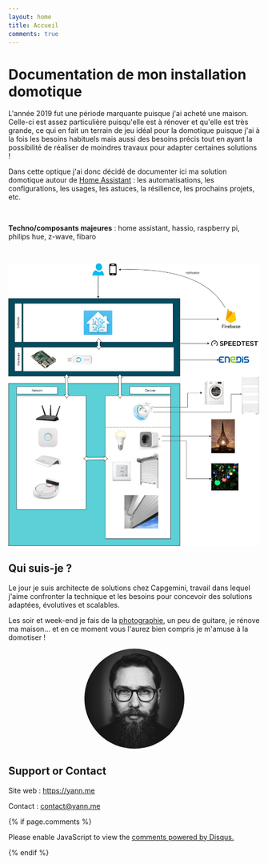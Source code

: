 ```yaml
---
layout: home
title: Accueil
comments: true
---
```


# Documentation de mon installation domotique

L'année 2019 fut une période marquante puisque j'ai acheté une maison. Celle-ci est assez particulière puisqu'elle est à rénover et qu'elle est très grande, ce qui en fait un terrain de jeu idéal pour la domotique puisque j'ai à la fois les besoins habituels mais aussi des besoins précis tout en ayant la possibilité de réaliser de moindres travaux pour adapter certaines solutions !

Dans cette optique j'ai donc décidé de documenter ici ma solution domotique autour de [Home Assistant](https://www.home-assistant.io) : les automatisations, les configurations, les usages, les astuces, la résilience, les prochains projets, etc.

<br/>

**Techno/composants majeures** : home assistant, hassio, raspberry pi, philips hue, z-wave, fibaro

<br/>

<a href="assets/domotique_architecture_logique.jpg" target="_blank"><img src="assets/domotique_architecture_logique.jpg" /></a>

## Qui suis-je ?

Le jour je suis architecte de solutions chez Capgemini, travail dans lequel j'aime confronter la technique et les besoins pour concevoir des solutions adaptées, évolutives et scalables.

Les soir  et week-end je fais de la [photographie](https://instagram.com/yann.me), un peu de guitare, je rénove ma maison... et en ce moment vous l'aurez bien compris je m'amuse à la domotiser !

<p align="center"><img src="assets/profil.jpg" width="200" style="border-radius: 50%;" /></p>

## Support or Contact

Site web : https://yann.me

Contact : contact@yann.me

{% if page.comments %} 

<div id="disqus_thread"></div>
<script>

/**
*  RECOMMENDED CONFIGURATION VARIABLES: EDIT AND UNCOMMENT THE SECTION BELOW TO INSERT DYNAMIC VALUES FROM YOUR PLATFORM OR CMS.
*  LEARN WHY DEFINING THESE VARIABLES IS IMPORTANT: https://disqus.com/admin/universalcode/#configuration-variables*/
/*
var disqus_config = function () {
this.page.url = "domotique.yann.me{{ page.url }}";
this.page.identifier = "{{ page.url }}";
};
*/
(function() { // DON'T EDIT BELOW THIS LINE
var d = document, s = d.createElement('script');
s.src = 'https://domotique-yann-me.disqus.com/embed.js';
s.setAttribute('data-timestamp', +new Date());
(d.head || d.body).appendChild(s);
})();
</script>
<noscript>Please enable JavaScript to view the <a href="https://disqus.com/?ref_noscript">comments powered by Disqus.</a></noscript>
                            

{% endif %}
